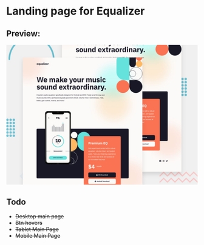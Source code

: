 # Landing page for Equalizer

## Preview:

![alt text](assets/preview.jpg "Preview")

## Todo

- ~~Desktop main page~~
- ~~Btn hovers~~
- ~~Tablet Main Page~~
- ~~Mobile Main Page~~
